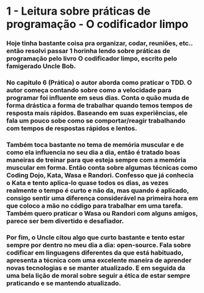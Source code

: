 # 1 - Leitura sobre práticas de programação - O codificador limpo

### Hoje tinha bastante coisa pra organizar, codar, reuniões, etc.. então resolvi passar 1 horinha lendo sobre práticas de programação pelo livro O codificador limpo, escrito pelo famigerado Uncle Bob.

### No capitulo 6 (Prática) o autor aborda como praticar o TDD. O autor começa contando sobre como a velocidade para programar foi influente em seus dias. Conta o quão muda de forma drástica a forma de trabalhar quando temos tempos de resposta mais rápidos. Baseando em suas experiências, ele fala um pouco sobe como se comportar/reagir trabalhando com tempos de respostas rápidos e lentos.

### Também toca bastante no tema de memória muscular e de como ela influencia no seu dia a dia, então é tratado boas maneiras de treinar para que esteja sempre com a memória muscular em forma. Então conta sobre algumas técnicas como Coding Dojo, Kata, Wasa e Randori. Confesso que já conhecia o Kata e tento aplica-lo quase todos os dias, as vezes realmente o tempo é curto e não da, mas quando é aplicado, consigo sentir uma diferença considerável na primeira hora em que coloco a mão no código para trabalhar em uma tarefa. Também quero praticar o Wasa ou Randori com alguns amigos, parece ser bem divertido e desafiador.

### Por fim, o Uncle citou algo que curto bastante e tento estar sempre por dentro no meu dia a dia: open-source. Fala sobre codificar em linguagens diferentes da que está habituado, apresenta a técnica com uma excelente maneira de aprender novas tecnologias e se manter atualizado. E em seguida da uma bela lição de moral sobre seguir a ética de estar sempre praticando e se mantendo atualizado.
